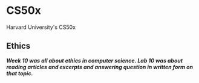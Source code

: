 # CS50x
 Harvard University's CS50x
 
## Ethics

***Week 10 was all about ethics in computer science. Lab 10 was about reading articles and excerpts and answering question in written form on that topic.***